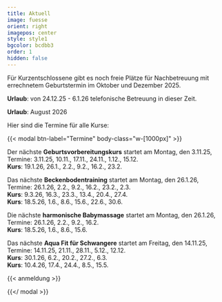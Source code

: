 ```yaml
---
title: Aktuell
image: fuesse
orient: right
imagepos: center
style: style1
bgcolor: bcdbb3
order: 1
hidden: false
---
```

Für Kurzentschlossene gibt es noch freie Plätze für Nachbetreuung mit errechnetem Geburtstermin im Oktober und Dezember 2025. 

**Urlaub**: von 24.12.25 - 6.1.26 telefonische Betreuung in dieser Zeit.

**Urlaub**: August 2026

Hier sind die Termine für alle Kurse:

{{< modal btn-label="Termine" body-class="w-\[1000px]" >}}

Der nächste **Geburtsvorbereitungskurs** startet am Montag, den 3.11.25, Termine: 3.11.25, 10.11., 17.11., 24.11., 1.12., 15.12.   
**Kurs**: 19.1.26, 26.1., 2.2., 9.2., 16.2., 23.2.

Das nächste **Beckenbodentraining** startet am Montag, den 26.1.26,
Termine: 26.1.26, 2.2., 9.2., 16.2., 23.2., 2.3.   
**Kurs**: 9.3.26, 16.3., 23.3., 13.4., 20.4., 27.4.   
**Kurs**: 18.5.26, 1.6., 8.6., 15.6., 22.6., 30.6.

Die nächste **harmonische Babymassage** startet am Montag, den 26.1.26, Termine: 26.1.26, 2.2., 9.2., 16.2.   
**Kurs**: 18.5.26, 1.6., 8.6., 15.6.

Das nächste **Aqua Fit für Schwangere** startet am Freitag, den 14.11.25, Termine: 14.11.25, 21.11., 28.11., 5.12., 12.12.   
**Kurs**: 30.1.26, 6.2., 20.2., 27.2., 6.3.   
**Kurs**: 10.4.26, 17.4., 24.4., 8.5., 15.5.

{{< anmeldung >}}

{{</ modal >}}
